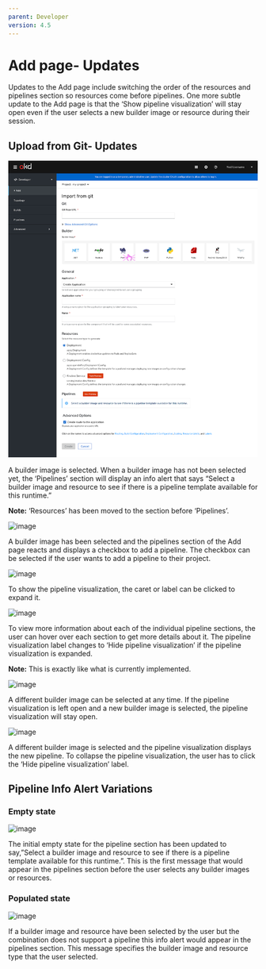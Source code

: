 ```yaml
---
parent: Developer
version: 4.5
---
```

# Add page- Updates

Updates to the Add page include switching the order of the resources and pipelines section so resources come before pipelines.
One more subtle update to the Add page is that the ‘Show pipeline visualization’ will stay open even if the user selects a new builder image or resource during their session.

## Upload from Git- Updates

![image](img/import-from-git-1.png)

A builder image is selected. When a builder image has not been selected yet, the ‘Pipelines’ section will display an info alert that says “Select a builder image and resource to see if there is a pipeline template available for this runtime.”

**Note:** ‘Resources’ has been moved to the section before ‘Pipelines’.

![image](/img/import-from-git-2.png)

A builder image has been selected and the pipelines section of the Add page reacts and displays a checkbox to add a pipeline. The checkbox can be selected if the user wants to add a pipeline to their project.

![image](/img/import-from-git-3.png)

To show the pipeline visualization, the caret or label can be clicked to expand it. 

![image](https://github.com/lwrigh/openshift-origin-design/blob/master/designs/developer/add-45/Pipelines-update/img/import-from-git-4.png)

To view more information about each of the individual pipeline sections, the user can hover over each section to get more details about it. The pipeline visualization label changes to ‘Hide pipeline visualization’ if the pipeline visualization is expanded.

**Note:** This is exactly like what is currently implemented.

![image](https://github.com/lwrigh/openshift-origin-design/blob/master/designs/developer/add-45/Pipelines-update/img/import-from-git-5.png)

A different builder image can be selected at any time. If the pipeline visualization is left open and a new builder image is selected, the pipeline visualization will stay open. 

![image](https://github.com/lwrigh/openshift-origin-design/blob/master/designs/developer/add-45/Pipelines-update/img/import-from-git-6.png)

A different builder image is selected and the pipeline visualization displays the new pipeline. To collapse the pipeline visualization, the user has to click the ‘Hide pipeline visualization’ label.  

## Pipeline Info Alert Variations

### Empty state

![image](https://github.com/lwrigh/openshift-origin-design/blob/master/designs/developer/add-45/Pipelines-update/img/info-alert-1.png)

The initial empty state for the pipeline section has been updated to say,”Select a builder image and resource to see if there is a pipeline template available for this runtime.”. This is the first message that would appear in the pipelines section before the user selects any builder images or resources.  

### Populated state

![image](https://github.com/lwrigh/openshift-origin-design/blob/master/designs/developer/add-45/Pipelines-update/img/info-alert-2.png)

If a builder image and resource have been selected by the user but the combination does not support a pipeline this info alert would appear in the pipelines section. This message specifies the builder image and resource type that the user selected.
